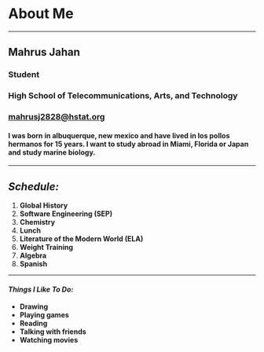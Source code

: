 # About Me

---

## Mahrus Jahan

### Student
### High School of Telecommunications, Arts, and Technology
### [mahrusj2828@hstat.org](https://mail.google.com/mail/u/1/#inbox)

#### I was born in albuquerque, new mexico and have lived in los pollos hermanos for 15 years. I want to study abroad in Miami, Florida or Japan and study marine biology.

---

## _Schedule:_

  1. **Global History**
  2. **Software Engineering (SEP)**
  3. **Chemistry**
  4. **Lunch**
  5. **Literature of the Modern World (ELA)**
  6. **Weight Training**
  7. **Algebra**
  8. **Spanish**

---

#### _Things I Like To Do:_
  * **Drawing**
  * **Playing games**
  * **Reading**
  * **Talking with friends**
  * **Watching movies**
